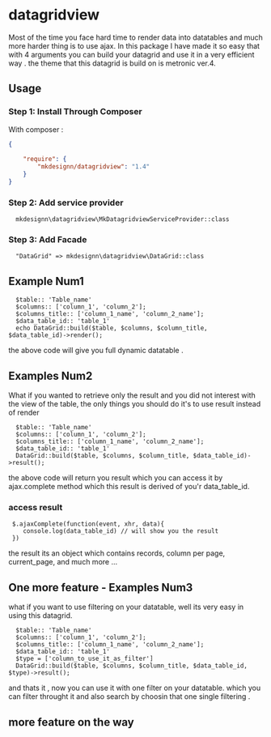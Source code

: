 # datagridview


Most of the time you face hard time to render data into datatables and much more harder thing is to use ajax.
In this package I have made it so easy that with 4 arguments you can build your datagrid and use it in a very efficient way .
the theme that this datagrid is build on is metronic ver.4.

## Usage

### Step 1: Install Through Composer

With composer :

``` json
{
    
    "require": {
        "mkdesignn/datagridview": "1.4"
    }
}
```

### Step 2: Add service provider


```
  mkdesignn\datagridview\MkDatagridviewServiceProvider::class
```

### Step 3: Add Facade 

```
  "DataGrid" => mkdesignn\datagridview\DataGrid::class
```

## Example Num1

```
  $table:: 'Table_name'
  $columns:: ['column_1', 'column_2'];
  $columns_title:: ['column_1_name', 'column_2_name'];
  $data_table_id:: 'table_1'
  echo DataGrid::build($table, $columns, $column_title, $data_table_id)->render();
```

the above code will give you full dynamic datatable .


## Examples Num2

What if you wanted to retrieve only the result and you did not interest with the view of the table, the only things you should do it's to use result instead of render
```
  $table:: 'Table_name'
  $columns:: ['column_1', 'column_2'];
  $columns_title:: ['column_1_name', 'column_2_name'];
  $data_table_id:: 'table_1'
  DataGrid::build($table, $columns, $column_title, $data_table_id)->result();
```

the above code will return you result which you can access it by ajax.complete method which this result is derived of you'r data_table_id.


### access result
```
 $.ajaxComplete(function(event, xhr, data){
    console.log(data_table_id) // will show you the result
 })
```

the result its an object which contains records, column per page, current_page, and much more ... 

## One more feature - Examples Num3

what if you want to use filtering on your datatable, well its very easy in using this datagrid.

```
  $table:: 'Table_name'
  $columns:: ['column_1', 'column_2'];
  $columns_title:: ['column_1_name', 'column_2_name'];
  $data_table_id:: 'table_1'
  $type = ['column_to_use_it_as_filter']
  DataGrid::build($table, $columns, $column_title, $data_table_id, $type)->result();
```

and thats it , now you can use it with one filter on your datatable. which you can filter throught it and also search by choosin that one single filtering .


## more feature on the way 


